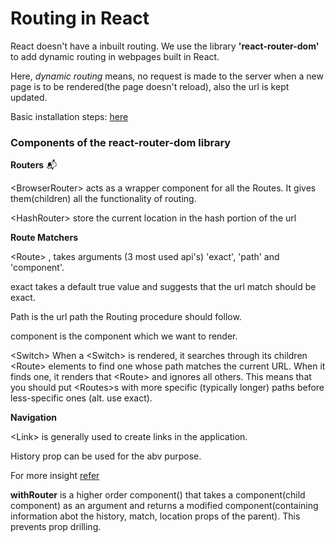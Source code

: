 # Routing in React

React doesn't have a inbuilt routing. We use the library **'react-router-dom'** to add dynamic routing in webpages built in React.

Here, _dynamic routing_ means, no request is made to the server when a new page is to be rendered\(the page doesn't reload\), also the url is kept updated.

Basic installation steps: [here](https://www.npmjs.com/package/react-router-dom)

### Components of the react-router-dom library

**Routers** 📬

&lt;BrowserRouter&gt; acts as a wrapper component for all the Routes. It gives them\(children\) all the functionality of routing.

&lt;HashRouter&gt; store the current location in the hash portion of the url

**Route Matchers** 

&lt;Route&gt; , takes arguments \(3 most used api's\) 'exact', 'path' and 'component'.

exact takes a default true value and suggests that the url match should be exact.

Path is the url path the Routing procedure should follow.

component is the component which we want to render. 

&lt;Switch&gt;  When a &lt;Switch&gt;  is rendered, it searches through its children &lt;Route&gt; elements to find one whose path matches the current URL. When it finds one, it renders that &lt;Route&gt; and ignores all others. This means that you should put &lt;Routes&gt;s with more specific \(typically longer\) paths before less-specific ones \(alt. use exact\).

**Navigation**

&lt;Link&gt; is generally used to create links in the application. 

History prop can be used for the abv purpose.

For more insight [refer](https://codesandbox.io/s/hidden-dawn-298hg)

**withRouter**  is a higher order component\(\) that takes a component\(child component\) as an argument and returns a modified component\(containing information abot the history, match, location props of the parent\). This prevents prop drilling. 



